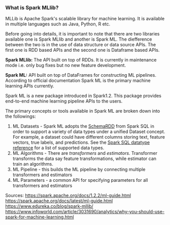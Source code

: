 ### What is Spark MLlib?
MLLib is Apache Spark's scalable library for machine learning. It is available in multiple languages such as Java, Python, R etc.

Before going into details, it is important to note that there are two libraries available one is Spark MLlib and another is Spark ML.
The diefference between the two is in the use of data structure or data source APIs. The first one is RDD based APIs and the second one
is Dataframe based APIs. 

**Spark MLlib:**  The API built on top of RDDs. It is currently in maintenance mode i.e. only bug fixes but no new feature development.

**Spark ML:** API built on top of DataFrames for constructing ML pipelines. According to official documentation Spark ML is the primary machine learning APIs currently.

Spark ML is a new package introduced in Spark1.2. This package provides end-to-end machine learning pipeline APIs to the users.

The primary concepts or tools available in Spark ML are broken down into the followings:
1. ML Datasets - Spark ML adopts the [SchemaRDD](https://spark.apache.org/docs/1.2.2/api/scala/index.html#org.apache.spark.sql.SchemaRDD) from Spark SQL in order to support a variety of data types under a unified Dataset concept. For example, a dataset could have different columns storing text, feature vectors, true labels, and predictions. See the [Spark SQL datatype reference](https://spark.apache.org/docs/1.2.2/sql-programming-guide.html#spark-sql-datatype-reference) for a list of supported data types.
2. ML Algorithms - There are *transformers* and *estimators*. Transformer transforms the data say feature transformations, while estimator 
can train an algorithms. 
3. ML Pipeline - this builds the ML pipeline by connecting multiple transformers and estimators
4. ML Parameters - a common API for specifying parameters for all transformers and estimators









Sources:
https://spark.apache.org/docs/1.2.2/ml-guide.html
https://spark.apache.org/docs/latest/ml-guide.html
https://www.edureka.co/blog/spark-mllib/
https://www.infoworld.com/article/3031690/analytics/why-you-should-use-spark-for-machine-learning.html

